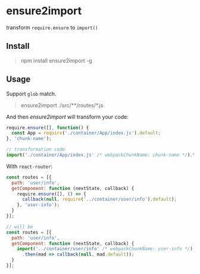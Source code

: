 # ensure2import

transform `require.ensure` to `import()`

## Install

> npm install ensure2import -g

## Usage

Support `glob` match.

> ensure2import ./src/**/routes/*.js

And then *ensure2import* will transform your code:

```js
require.ensure([], function() {
  const App = require('./container/App/index.js').default;
}, 'chunk-name');

// transformation code
import('./container/App/index.js' /* webpackChunkName: chunk-name */).then(mod => mod.default);
```

With `react-router`:

```js
const routes = [{
  path: 'user/info',
  getComponent: function (nextState, callback) {
    require.ensure([], () => {
      callback(null, require('../container/user/info').default);
    }, 'user-info');
  }
}];

// will be
const routes = [{
  path: 'user/info',
  getComponent: function (nextState, callback) {
    import('../container/user/info' /* webpackChunkName: user-info */)
      .then(mad => callback(null, mad.default));
  }
}];
```
